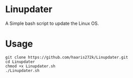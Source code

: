# Linupdater
A Simple bash script to update the Linux OS.

# Usage
    git clone https://github.com/haaris272k/Linupdater.git
    cd Linupdater
    chmod +x Linupdater.sh
    ./Linupdater.sh
